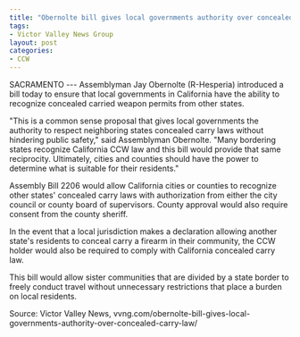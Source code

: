```yaml
---
title: "Obernolte bill gives local governments authority over concealed carry law"
tags:
- Victor Valley News Group
layout: post
categories:
- CCW
---
```


SACRAMENTO --- Assemblyman Jay Obernolte (R-Hesperia) introduced a bill today to ensure that local governments in California have the ability to recognize concealed carried weapon permits from other states.

"This is a common sense proposal that gives local governments the authority to respect neighboring states concealed carry laws without hindering public safety," said Assemblyman Obernolte. "Many bordering states recognize California CCW law and this bill would provide that same reciprocity. Ultimately, cities and counties should have the power to determine what is suitable for their residents."

Assembly Bill 2206 would allow California cities or counties to recognize other states' concealed carry laws with authorization from either the city council or county board of supervisors. County approval would also require consent from the county sheriff.

In the event that a local jurisdiction makes a declaration allowing another state's residents to conceal carry a firearm in their community, the CCW holder would also be required to comply with California concealed carry law.

This bill would allow sister communities that are divided by a state border to freely conduct travel without unnecessary restrictions that place a burden on local residents.

Source: Victor Valley News, vvng.com/obernolte-bill-gives-local-governments-authority-over-concealed-carry-law/

